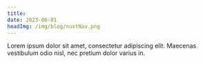 ```yaml
---
title: 
date: 2023-06-01
headImg: /img/blog/nuxtNav.png
---
```


Lorem ipsum dolor sit amet, consectetur adipiscing elit. Maecenas vestibulum odio nisl, nec pretium dolor varius in.
<!--more-->
